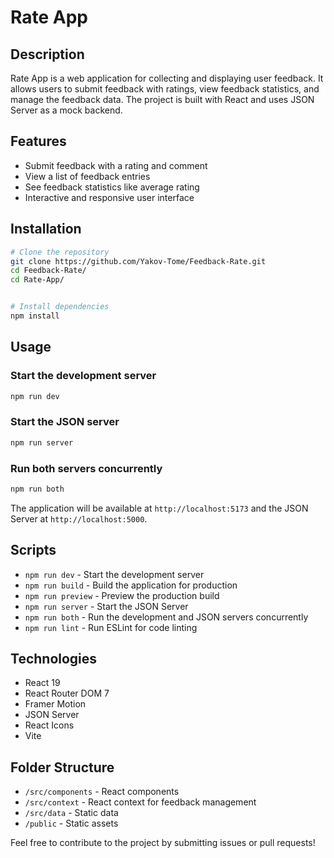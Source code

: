 # Rate App

## Description
Rate App is a web application for collecting and displaying user feedback. 
It allows users to submit feedback with ratings, view feedback statistics, and manage the feedback data. 
The project is built with React and uses JSON Server as a mock backend.

## Features
- Submit feedback with a rating and comment
- View a list of feedback entries
- See feedback statistics like average rating
- Interactive and responsive user interface

## Installation

```bash
# Clone the repository
git clone https://github.com/Yakov-Tome/Feedback-Rate.git
cd Feedback-Rate/
cd Rate-App/


# Install dependencies
npm install
```

## Usage

### Start the development server
```bash
npm run dev
```

### Start the JSON server
```bash
npm run server
```

### Run both servers concurrently
```bash
npm run both
```

The application will be available at `http://localhost:5173` and the JSON Server at `http://localhost:5000`.

## Scripts
- `npm run dev` - Start the development server
- `npm run build` - Build the application for production
- `npm run preview` - Preview the production build
- `npm run server` - Start the JSON Server
- `npm run both` - Run the development and JSON servers concurrently
- `npm run lint` - Run ESLint for code linting

## Technologies
- React 19
- React Router DOM 7
- Framer Motion
- JSON Server
- React Icons
- Vite

## Folder Structure
- `/src/components` - React components
- `/src/context` - React context for feedback management
- `/src/data` - Static data
- `/public` - Static assets

Feel free to contribute to the project by submitting issues or pull requests!

